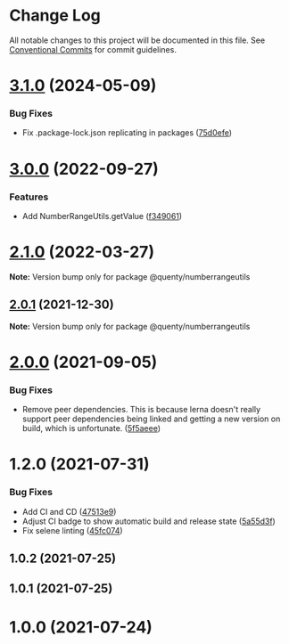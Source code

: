 # Change Log

All notable changes to this project will be documented in this file.
See [Conventional Commits](https://conventionalcommits.org) for commit guidelines.

# [3.1.0](https://github.com/Quenty/NevermoreEngine/compare/@quenty/numberrangeutils@3.0.0...@quenty/numberrangeutils@3.1.0) (2024-05-09)


### Bug Fixes

* Fix .package-lock.json replicating in packages ([75d0efe](https://github.com/Quenty/NevermoreEngine/commit/75d0efeef239f221d93352af71a5b3e930ec23c5))





# [3.0.0](https://github.com/Quenty/NevermoreEngine/compare/@quenty/numberrangeutils@2.1.0...@quenty/numberrangeutils@3.0.0) (2022-09-27)


### Features

* Add NumberRangeUtils.getValue ([f349061](https://github.com/Quenty/NevermoreEngine/commit/f34906110e39d32c1b4aade06ad56b57b1723e98))





# [2.1.0](https://github.com/Quenty/NevermoreEngine/compare/@quenty/numberrangeutils@2.0.1...@quenty/numberrangeutils@2.1.0) (2022-03-27)

**Note:** Version bump only for package @quenty/numberrangeutils





## [2.0.1](https://github.com/Quenty/NevermoreEngine/compare/@quenty/numberrangeutils@2.0.0...@quenty/numberrangeutils@2.0.1) (2021-12-30)

**Note:** Version bump only for package @quenty/numberrangeutils





# [2.0.0](https://github.com/Quenty/NevermoreEngine/compare/@quenty/numberrangeutils@1.2.0...@quenty/numberrangeutils@2.0.0) (2021-09-05)


### Bug Fixes

* Remove peer dependencies. This is because lerna doesn't really support peer dependencies being linked and getting a new version on build, which is unfortunate. ([5f5aeee](https://github.com/Quenty/NevermoreEngine/commit/5f5aeeea8de9975435309e53679f0ef7064f9dd0))





# 1.2.0 (2021-07-31)


### Bug Fixes

* Add CI and CD ([47513e9](https://github.com/Quenty/NevermoreEngine/commit/47513e9b568162707534af132396dd8756947dd3))
* Adjust CI badge to show automatic build and release state ([5a55d3f](https://github.com/Quenty/NevermoreEngine/commit/5a55d3f19bf8d66a760d67da9b56ed47fab74656))
* Fix selene linting ([45fc074](https://github.com/Quenty/NevermoreEngine/commit/45fc07489ee59127ac6582689f19a0e87c1e5b5a))



## 1.0.2 (2021-07-25)



## 1.0.1 (2021-07-25)



# 1.0.0 (2021-07-24)
